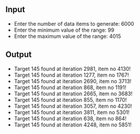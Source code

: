 ## Input

- Enter the number of data items to generate: 6000
- Enter the minimum value of the range: 99 
- Enter the maximum value of the range: 4015

## Output

- Target 145 found at iteration 2981, item no 4130!
- Target 145 found at iteration 1277, item no 1767!
- Target 145 found at iteration 2690, item no 3713!
- Target 145 found at iteration 868, item no 1191!
- Target 145 found at iteration 2665, item no 3683!
- Target 145 found at iteration 855, item no 1170!
- Target 145 found at iteration 3057, item no 4230!
- Target 145 found at iteration 3811, item no 5301!
- Target 145 found at iteration 638, item no 864!
- Target 145 found at iteration 4248, item no 5851!
